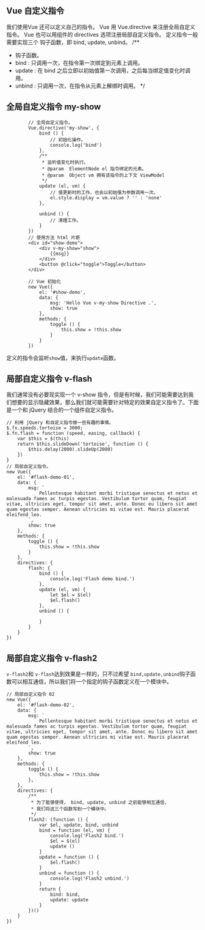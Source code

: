 ## Vue 自定义指令
我们使用Vue 还可以定义自己的指令。
Vue 用 Vue.directive 来注册全局自定义指令。
Vue 也可以用组件的 directives 选项注册局部自定义指令。
定义指令一般需要实现三个 钩子函数，即 bind, update, unbind。
/**
 * 钩子函数。
 * bind : 只调用一次，在指令第一次绑定到元素上调用。
 * update : 在 bind 之后立即以初始值第一次调用，之后每当绑定值变化时调用。
 * unbind : 只调用一次，在指令从元素上解绑时调用。
 */
## 全局自定义指令 my-show
```
        // 全局自定义指令。
        Vue.directive('my-show', {
            bind () {
                // 初始化操作。
                console.log('bind')
            },
            /**
             * 监听值变化时执行。
             * @param  ElementNode el 指令绑定的元素。
             * @param  Object vm 拥有该指令的上下文 ViewModel
             */
            update (el, vm) {
                // 值更新时的工作，也会以初始值为参数调用一次。
                el.style.display = vm.value ? '' : 'none'
            },

            unbind () {
                // 清理工作。
            }
        })
        // 使用方法 html 片断
        <div id="show-demo">
            <div v-my-show="show">
                {{msg}}
            </div>
            <button @click="toggle">Toggle</button>
        </div>

        // Vue 初始化
        new Vue({
            el: '#show-demo',
            data: {
                msg: 'Hello Vue v-my-show Directive .',
                show: true
            },
            methods: {
                toggle () {
                    this.show = !this.show
                }
            }
        })

```
定义的指令会监听`show`值，来执行`update`函数。

## 局部自定义指令 v-flash
我们通常没有必要现实现一个 v-show 指令，但是有时候，我们可能需要达到我们想要的显示隐藏效果，那么我们就可能需要针对特定的效果自定义指令了。下面是一个和 jQuery 结合的一个组件自定义指令。
```
// 利用 jQuery 和自定义指令做一些有趣的事情。
$.fx.speeds.tortoise = 3000;
$.fn.flash = function (speed, easing, callback) {
    var $this = $(this)
    return $this.slideDown('tortoise', function () {
        $this.delay(2000).slideUp(2000)
    })
}
// 局部自定义指令。
new Vue({
    el: '#flash-demo-01',
    data: {
        msg: `
            Pellentesque habitant morbi tristique senectus et netus et malesuada fames ac turpis egestas. Vestibulum tortor quam, feugiat vitae, ultricies eget, tempor sit amet, ante. Donec eu libero sit amet quam egestas semper. Aenean ultricies mi vitae est. Mauris placerat eleifend leo.
        `,
        show: true
    },
    methods: {
        toggle () {
            this.show = !this.show
        }
    },
    directives: {
        flash: {
            bind () {
                console.log('Flash demo bind.')
            },
            update (el, vm) {
                let $el = $(el)
                $el.flash()
            },
            unbind () {

            }
        }
    }
})
```
## 局部自定义指令 v-flash2
`v-flash2`和 `v-flash`达到效果是一样的，只不过希望 `bind,update,unbind`钩子函数可以相互通信，所以我们将一个指定的钩子函数定义在一个模块中。
```
// 局部自定义指令 02
new Vue({
    el: '#flash-demo-02',
    data: {
        msg: `
            Pellentesque habitant morbi tristique senectus et netus et malesuada fames ac turpis egestas. Vestibulum tortor quam, feugiat vitae, ultricies eget, tempor sit amet, ante. Donec eu libero sit amet quam egestas semper. Aenean ultricies mi vitae est. Mauris placerat eleifend leo.
        `,
        show: true
    },
    methods: {
        toggle () {
            this.show = !this.show
        },
    },
    directives: {
        /**
         * 为了能够使得， bind, update, unbind 之前能够相互通信，
         * 我们将这三个函数写到一个模块中。
         */
        flash2: (function () {
            var $el, update, bind, unbind
            bind = function (el, vm) {
                console.log('Flash2 bind.')
                $el = $(el)
                update ()
            }
            update = function () {
                $el.flash()
            }
            unbind = function () {
                console.log('Flash2 unbind.')
            }
            return {
                bind: bind,
                update: update
            }
        })()
    }
})
```

